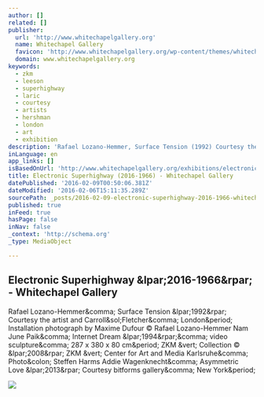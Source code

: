 ```yaml
---
author: []
related: []
publisher:
  url: 'http://www.whitechapelgallery.org'
  name: Whitechapel Gallery
  favicon: 'http://www.whitechapelgallery.org/wp-content/themes/whitechapel/assets/favicons/favicon-32x32.png'
  domain: www.whitechapelgallery.org
keywords:
  - zkm
  - leeson
  - superhighway
  - laric
  - courtesy
  - artists
  - hershman
  - london
  - art
  - exhibition
description: 'Rafael Lozano-Hemmer, Surface Tension (1992) Courtesy the artist and Carroll/Fletcher, London. Installation photograph by Maxime Dufour © Rafael Lozano-Hemmer Nam June Paik, Internet Dream (1994), video sculpture, 287 x 380 x 80 cm. ZKM | Collection © (2008) ZKM | Center for Art and Media Karlsruhe, Photo: Steffen Harms Addie Wagenknecht, Asymmetric Love (2013) Courtesy bitforms gallery, New York.'
inLanguage: en
app_links: []
isBasedOnUrl: 'http://www.whitechapelgallery.org/exhibitions/electronicsuperhighway/'
title: Electronic Superhighway (2016-1966) - Whitechapel Gallery
datePublished: '2016-02-09T00:50:06.381Z'
dateModified: '2016-02-06T15:11:35.289Z'
sourcePath: _posts/2016-02-09-electronic-superhighway-2016-1966-whitechapel-gallery.md
published: true
inFeed: true
hasPage: false
inNav: false
_context: 'http://schema.org'
_type: MediaObject

---
```

<article style=""><h1>Electronic Superhighway &amp;lpar;2016-1966&amp;rpar; - Whitechapel Gallery</h1><p>Rafael Lozano-Hemmer&amp;comma; Surface Tension &amp;lpar;1992&amp;rpar; Courtesy the artist and Carroll&amp;sol;Fletcher&amp;comma; London&amp;period; Installation photograph by Maxime Dufour © Rafael Lozano-Hemmer Nam June Paik&amp;comma; Internet Dream &amp;lpar;1994&amp;rpar;&amp;comma; video sculpture&amp;comma; 287 x 380 x 80 cm&amp;period; ZKM &amp;vert; Collection © &amp;lpar;2008&amp;rpar; ZKM &amp;vert; Center for Art and Media Karlsruhe&amp;comma; Photo&amp;colon; Steffen Harms Addie Wagenknecht&amp;comma; Asymmetric Love &amp;lpar;2013&amp;rpar; Courtesy bitforms gallery&amp;comma; New York&amp;period;</p><img src="http://www.whitechapelgallery.org/wp-content/uploads/2015/11/Rafael-Lozano-Hemmer-Surface-Tension-1992.jpg" /></article>